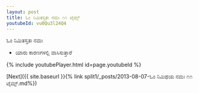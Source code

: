 ```yaml
---
layout: post
title: ಓಂ ನಿಮಿತಸ್ತತಃ ನಮಃ ೧೧ ಟೈಮ್ಸ್
youtubeId: vu0Qu3l24Q4
---
```

 
 
 ಓಂ ನಿಮಿತಸ್ತತಃ ನಮಃ  
 
 -  ಯಾರು ಕಾರಣಗಳಲ್ಲಿ ವಾಸಿಸುತ್ತಾರೆ 
 
  
 
  
 
 
 
 
 
 


{% include youtubePlayer.html id=page.youtubeId %}
 
[Next]({{ site.baseurl }}{% link  split1/_posts/2013-08-07-ಓಂ ನಿಮಿಥಯ ನಮಃ ೧೧ ಟೈಮ್ಸ್.md%})
 
